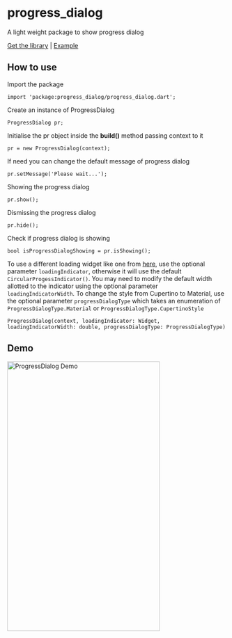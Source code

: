 # progress_dialog

A light weight package to show progress dialog

[Get the library](https://pub.dartlang.org/packages/progress_dialog) | [Example](https://pub.dartlang.org/packages/progress_dialog#-example-tab-)

## How to use

Import the package

```
import 'package:progress_dialog/progress_dialog.dart';
```
Create an instance of ProgressDialog
```
ProgressDialog pr;
```

Initialise the pr object inside the **build()** method passing context to it

```
pr = new ProgressDialog(context);
```

If need you can change the default message of progress dialog
```
pr.setMessage('Please wait...');
```
Showing the progress dialog
```
pr.show();
```

Dismissing the progress dialog
```
pr.hide();
```

Check if progress dialog is showing
```
bool isProgressDialogShowing = pr.isShowing();
```

To use a different loading widget like one from [here](https://pub.dartlang.org/packages/flutter_spinkit), use the optional parameter `loadingIndicator`, otherwise it will use the default `CircularProgessIndicator()`.
You may need to modify the default width allotted to the indicator using the optional parameter `loadingIndicatorWidth`. To change the style from Cupertino to Material,
use the optional parameter `progressDialogType` which takes an enumeration of `ProgressDialogType.Material` or `ProgressDialogType.CupertinoStyle`
```
ProgressDialog(context, loadingIndicator: Widget, loadingIndicatorWidth: double, progressDialogType: ProgressDialogType)
```

## Demo
<img src="https://raw.githubusercontent.com/fayaz07/progress_dialog/master/progress.gif" width="350" height="620" alt="ProgressDialog Demo" />



